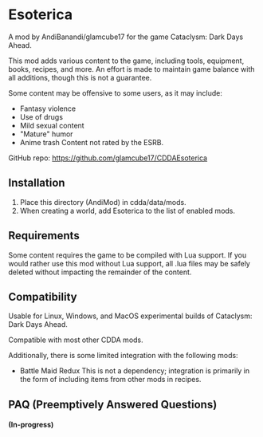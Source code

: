 # Esoterica

A mod by AndiBanandi/glamcube17 for the game Cataclysm: Dark Days Ahead.

This mod adds various content to the game, including tools, equipment, books, recipes, and more. An effort is made to maintain game balance with all additions, though this is not a guarantee.

Some content may be offensive to some users, as it may include:  
* Fantasy violence
* Use of drugs
* Mild sexual content
* "Mature" humor
* Anime trash
Content not rated by the ESRB.

GitHub repo:
https://github.com/glamcube17/CDDAEsoterica


## Installation

1. Place this directory (AndiMod) in cdda/data/mods.  
2. When creating a world, add Esoterica to the list of enabled mods.

## Requirements

Some content requires the game to be compiled with Lua support. If you would rather use this mod without Lua support, all .lua files may be safely deleted without impacting the remainder of the content.

## Compatibility

Usable for Linux, Windows, and MacOS experimental builds of Cataclysm: Dark Days Ahead.

Compatible with most other CDDA mods.

Additionally, there is some limited integration with the following mods:  
* Battle Maid Redux
This is not a dependency; integration is primarily in the form of including items from other mods in recipes.

## PAQ (Preemptively Answered Questions)

#### (In-progress)
